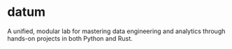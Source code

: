 # datum
A unified, modular lab for mastering data engineering and analytics through hands-on projects in both Python and Rust.
